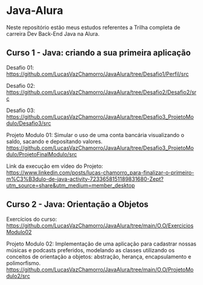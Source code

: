 
# Java-Alura

Neste repositório estão meus estudos referentes a Trilha completa de carreira Dev Back-End Java na Alura.









## Curso 1 - Java: criando a sua primeira aplicação

Desafio 01: https://github.com/LucasVazChamorro/JavaAlura/tree/Desafio1/Perfil/src

Desafio 02: https://github.com/LucasVazChamorro/JavaAlura/tree/Desafio2/Desafio2/src

Desafio 03: https://github.com/LucasVazChamorro/JavaAlura/tree/Desafio3_ProjetoModulo/Desafio3/src

Projeto Modulo 01:  Simular o uso de uma conta bancária visualizando o saldo, sacando e depositando valores.
https://github.com/LucasVazChamorro/JavaAlura/tree/Desafio3_ProjetoModulo/ProjetoFinalModulo/src

Link da execução em vídeo do Projeto: https://www.linkedin.com/posts/lucas-chamorro_para-finalizar-o-primeiro-m%C3%B3dulo-de-java-activity-7233658151189831680-Zept?utm_source=share&utm_medium=member_desktop
## Curso 2 - Java: Orientação a Objetos

Exercícios do curso:
https://github.com/LucasVazChamorro/JavaAlura/tree/main/O.O/ExerciciosModulo02


Projeto Modulo 02: Implementação de uma aplicação para cadastrar nossas músicas e podcasts preferidos, modelando as classes utilizando os conceitos de orientação a objetos: abstração, herança, encapsulamento e polimorfismo.
https://github.com/LucasVazChamorro/JavaAlura/tree/main/O.O/ProjetoModulo2/src